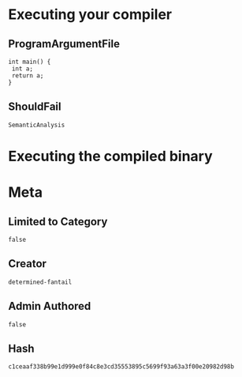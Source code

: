 # Executing your compiler

## ProgramArgumentFile

```
int main() {
 int a;
 return a;
}
```

## ShouldFail

```
SemanticAnalysis
```

# Executing the compiled binary

# Meta

## Limited to Category

```
false
```

## Creator

```
determined-fantail
```

## Admin Authored

```
false
```

## Hash

```
c1ceaaf338b99e1d999e0f84c8e3cd35553895c5699f93a63a3f00e20982d98b
```
